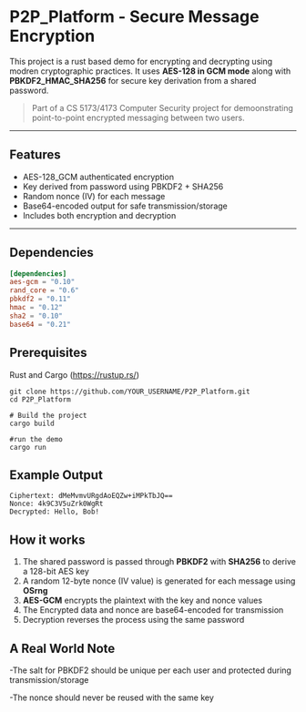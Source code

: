 # P2P_Platform - Secure Message Encryption 

This project is a rust based demo for encrypting and decrypting using modren cryptographic practices. It uses **AES-128 in GCM mode** along with **PBKDF2_HMAC_SHA256** for secure key derivation  from a shared password.
> Part of a CS 5173/4173 Computer Security project for demoonstrating point-to-point encrypted messaging between two users.
---

## Features
- AES-128_GCM authenticated encryption
- Key derived from password using PBKDF2 + SHA256
- Random nonce (IV) for each message
- Base64-encoded output for safe transmission/storage
- Includes both encryption and decryption

---

## Dependencies
```toml
[dependencies]
aes-gcm = "0.10"
rand_core = "0.6"
pbkdf2 = "0.11"
hmac = "0.12"
sha2 = "0.10"
base64 = "0.21"
```
## Prerequisites
Rust and Cargo (https://rustup.rs/)

``` Steps
git clone https://github.com/YOUR_USERNAME/P2P_Platform.git
cd P2P_Platform

# Build the project
cargo build

#run the demo
cargo run
```
## Example Output
```
Ciphertext: dMeMvmvURgdAoEQZw+iMPkTbJQ==
Nonce: 4k9C3V5uZrk0WgRt
Decrypted: Hello, Bob!
```

## How it works
1) The shared password is passed through **PBKDF2** with **SHA256** to derive a 128-bit AES key
2) A random 12-byte nonce (IV value) is generated for each message using **OSrng**
3) **AES-GCM** encrypts the plaintext with the key and nonce values
4) The Encrypted data and nonce are base64-encoded for transmission
5) Decryption reverses the process using the same password

## A Real World Note
-The salt for PBKDF2 should be unique per each user and protected during transmission/storage

-The nonce should never be reused with the same key



